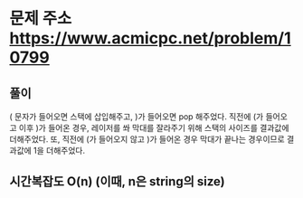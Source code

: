 # 문제 주소 https://www.acmicpc.net/problem/10799

## 풀이

( 문자가 들어오면 스택에 삽입해주고, )가 들어오면 pop 해주었다.
직전에 (가 들어오고 이후 )가 들어온 경우, 레이저를 쏴 막대를 잘라주기 위해 스택의 사이즈를 결과값에 더해주었다. 또, 직전에 (가 들어오지 않고 )가 들어온 경우 막대가 끝나는 경우이므로 결과값에 1을 더해주었다.

## 시간복잡도 O(n) (이때, n은 string의 size)
